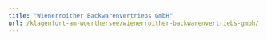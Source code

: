 ```yaml
---
title: "Wienerroither Backwarenvertriebs GmbH"
url: /klagenfurt-am-woerthersee/wienerroither-backwarenvertriebs-gmbh/
---
```

